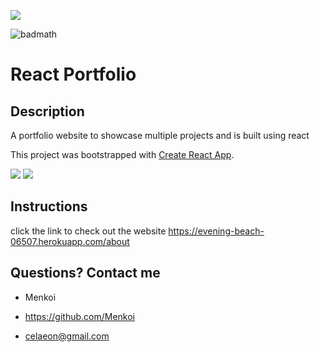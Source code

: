 <img src="https://i.imgur.com/cwLTOc4.png"/></a>

![badmath](https://img.shields.io/badge/License-MIT-blue)

# React Portfolio

## Description
A portfolio website to showcase multiple projects and is built using react

This project was bootstrapped with [Create React App](https://github.com/facebook/create-react-app).

<img src="https://i.imgur.com/yzG6JBy.png"/>

<img src="https://i.imgur.com/XkIs94L.png"/>

## Instructions
click the link to check out the website https://evening-beach-06507.herokuapp.com/about

 ## Questions? Contact me

  - Menkoi

  - https://github.com/Menkoi

  - celaeon@gmail.com
